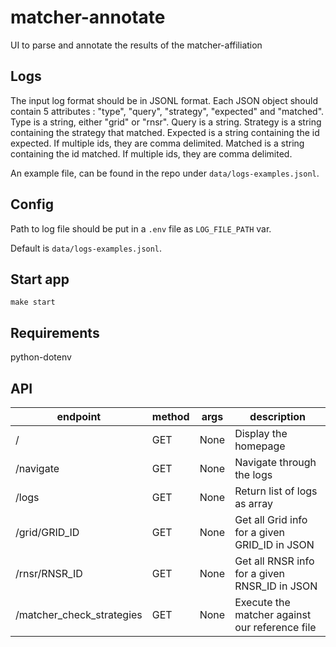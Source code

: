 # matcher-annotate
UI to parse and annotate the results of the matcher-affiliation

## Logs
The input log format should be in JSONL format.
Each JSON object should contain 5 attributes : "type", "query", "strategy", "expected" and "matched".
Type is a string, either "grid" or "rnsr".
Query is a string.
Strategy is a string containing the strategy that matched.
Expected is a string containing the id expected. If multiple ids, they are comma delimited.
Matched is a string containing the id matched. If multiple ids, they are comma delimited.

An example file, can be found in the repo under `data/logs-examples.jsonl`.

## Config
Path to log file should be put in a `.env` file as `LOG_FILE_PATH` var.

Default is `data/logs-examples.jsonl`.

## Start app
`make start`

## Requirements
python-dotenv

## API

| endpoint | method |   args   | description |
| -------- | ------ | -------- | ----------- |
| / | GET | None | Display the homepage |
| /navigate | GET | None | Navigate through the logs |
| /logs | GET | None | Return list of logs as array |
| /grid/GRID_ID | GET | None | Get all Grid info for a given GRID_ID in JSON |
| /rnsr/RNSR_ID | GET | None | Get all RNSR info for a given RNSR_ID in JSON |
| /matcher_check_strategies | GET | None | Execute the matcher against our reference file |
